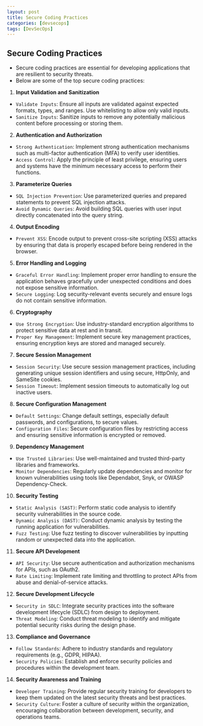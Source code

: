 ```yaml
---
layout: post
title: Secure Coding Practices
categories: [devsecops]
tags: [DevSecOps]
---
```


## Secure Coding Practices
- Secure coding practices are essential for developing applications that are resilient to security threats.
- Below are some of the top secure coding practices:

1. **Input Validation and Sanitization**
- `Validate Inputs`: Ensure all inputs are validated against expected formats, types, and ranges. Use whitelisting to allow only valid inputs.
- `Sanitize Inputs`: Sanitize inputs to remove any potentially malicious content before processing or storing them.

2. **Authentication and Authorization**
- `Strong Authentication`: Implement strong authentication mechanisms such as multi-factor authentication (MFA) to verify user identities.
- `Access Control`: Apply the principle of least privilege, ensuring users and systems have the minimum necessary access to perform their functions.

3. **Parameterize Queries**
- `SQL Injection Prevention`: Use parameterized queries and prepared statements to prevent SQL injection attacks.
- `Avoid Dynamic Queries`: Avoid building SQL queries with user input directly concatenated into the query string.

4. **Output Encoding**
- `Prevent XSS`: Encode output to prevent cross-site scripting (XSS) attacks by ensuring that data is properly escaped before being rendered in the browser.

5. **Error Handling and Logging**
- `Graceful Error Handling`: Implement proper error handling to ensure the application behaves gracefully under unexpected conditions and does not expose sensitive information.
- `Secure Logging`: Log security-relevant events securely and ensure logs do not contain sensitive information.

6. **Cryptography**
- `Use Strong Encryption`: Use industry-standard encryption algorithms to protect sensitive data at rest and in transit.
- `Proper Key Management`: Implement secure key management practices, ensuring encryption keys are stored and managed securely.

7. **Secure Session Management**
- `Session Security`: Use secure session management practices, including generating unique session identifiers and using secure, HttpOnly, and SameSite cookies.
- `Session Timeout`: Implement session timeouts to automatically log out inactive users.

8. **Secure Configuration Management**
- `Default Settings`: Change default settings, especially default passwords, and configurations, to secure values.
- `Configuration Files`: Secure configuration files by restricting access and ensuring sensitive information is encrypted or removed.

9. **Dependency Management**
- `Use Trusted Libraries`: Use well-maintained and trusted third-party libraries and frameworks.
- `Monitor Dependencies`: Regularly update dependencies and monitor for known vulnerabilities using tools like Dependabot, Snyk, or OWASP Dependency-Check.

10. **Security Testing**
- `Static Analysis (SAST)`: Perform static code analysis to identify security vulnerabilities in the source code.
- `Dynamic Analysis (DAST)`: Conduct dynamic analysis by testing the running application for vulnerabilities.
- `Fuzz Testing`: Use fuzz testing to discover vulnerabilities by inputting random or unexpected data into the application.

11. **Secure API Development**
- `API Security`: Use secure authentication and authorization mechanisms for APIs, such as OAuth2.
- `Rate Limiting`: Implement rate limiting and throttling to protect APIs from abuse and denial-of-service attacks.

12. **Secure Development Lifecycle**
- `Security in SDLC`: Integrate security practices into the software development lifecycle (SDLC) from design to deployment.
- `Threat Modeling`: Conduct threat modeling to identify and mitigate potential security risks during the design phase.

13. **Compliance and Governance**
- `Follow Standards`: Adhere to industry standards and regulatory requirements (e.g., GDPR, HIPAA).
- `Security Policies`: Establish and enforce security policies and procedures within the development team.

14. **Security Awareness and Training**
- `Developer Training`: Provide regular security training for developers to keep them updated on the latest security threats and best practices.
- `Security Culture`: Foster a culture of security within the organization, encouraging collaboration between development, security, and operations teams.

